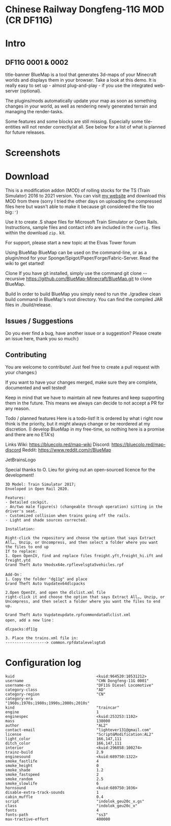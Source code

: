 # Chinese Railway Dongfeng-11G MOD (CR DF11G)

# Intro

## DF11G 0001 & 0002

title-banner
BlueMap is a tool that generates 3d-maps of your Minecraft worlds and displays them in your browser. Take a look at this demo. It is really easy to set up - almost plug-and-play - if you use the integrated web-server (optional).

The plugins/mods automatically update your map as soon as something changes in your world, as well as rendering newly generated terrain and managing the render-tasks.

Some features and some blocks are still missing. Especially some tile-entities will not render correctly/at all. See below for a list of what is planned for future releases.

# Screenshots

# Download

This is a modification addon (MOD) of rolling stocks for the TS (Train Simulator) 2016 to 2021 version. You can visit [my website](https://sites.google.com/d/1Sp0SWFzXfnzDfjgsRoTEpINChbRJtaOL/p/1kW8f9iZUWa2mWLco0zsrf_FUx5Ld9QRm/edit) and download this MOD from there (sorry I tried the other days on uploading the compressed files here but wasn't able to make it because git considered the file too big`:'`) 

Use it to create .S shape files for Microsoft Train Simulator or Open Rails. Instructions, sample files and contact info are included in the `config.` files within the download `zip.` kit.

For support, please start a new topic at the Elvas Tower forum

Using BlueMap
BlueMap can be used on the command-line, or as a plugin/mod for your Sponge/Spigot/Paper/Forge/Fabric-Server. Read the wiki to get started!

Clone
If you have git installed, simply use the command git clone --recursive https://github.com/BlueMap-Minecraft/BlueMap.git to clone BlueMap.

Build
In order to build BlueMap you simply need to run the ./gradlew clean build command in BlueMap's root directory. You can find the compiled JAR files in ./build/release.

## Issues / Suggestions
Do you ever find a bug, have another issue or a suggestion? Please create an issue here, thank you so much:)

## Contributing
You are welcome to contribute! Just feel free to create a pull request with your changes:)

If you want to have your changes merged, make sure they are complete, documented and well tested!

Keep in mind that we have to maintain all new features and keep supporting them in the future. This means we always can decide to not accept a PR for any reason.

Todo / planned features
Here is a todo-list! It is ordered by what i right now think is the priority, but it might always change or be reordered at my discretion. (I develop BlueMap in my free-time, so nothing here is a promise and there are no ETA's)

Links
Wiki: https://bluecolo.red/map-wiki
Discord: https://bluecolo.red/map-discord
Reddit: https://www.reddit.com/r/BlueMap

JetBrainsLogo

Special thanks to O. Lieu for giving out an open-sourced licence for the development!

```
3D Model: Train Simulator 2017;
Enveloped in Open Rail 2020.

Features:
- Detailed cockpit.
- An/two male figure(s) (changeable through operation) sitting in the driver's seat.
- Customized collision when trains going off the rails.
- Light and shade sources corrected.

Installation:

Right-click the repository and choose the option that says Extract All…, Unzip, or Uncompress, and then select a folder where you want the files to end up
If to replace:
1. Open OpenIV, find and replace files freight.yft,freight_hi.ift and freight.ytd
Grand Theft Auto Vmodsx64e.rpflevelsgta5vehicles.rpf

Add-On： ​​
1. Copy the folder "dg11g" and place
Grand Theft Auto Vupdatex64dlcpacks

2.Open OpenIV, and open the dlclist.xml file
right-click it and choose the option that says Extract All…, Unzip, or Uncompress, and then select a folder where you want the files to end up.

Grand Theft Auto Vupdateupdate.rpfcommondatadlclist.xml
open, add a new line：

dlcpacks:df11g

3. Place the trains.xml file in:
------------------> common.rpfdatalevelsgta5
```

# Configuration log

```
kuid                                    <kuid:964520:10531212>
username                                "CHN Dongfeng-11G 0001"
username-cn                             "DF11G Diesel Locomotive"
category-class                          "AD"
category-region                         "CN"
category-era                            "1960s;1970s;1980s;1990s;2000s;2010s"
kind                                    "traincar"
engine                                  1
enginespec                              <kuid:253253:1102>
mass                                    138000
author                                  "AL2"
contact-email                           "lightever131@gmail.com"
license                                 "Script&Modification:AL2"
light_color                             166,147,111
ditch_color                             166,147,111
interior                                <kuid:296058:100274>
trainz-build                            2.9
enginesound                             <kuid:689750:1322>
smoke_fastlife                          4
smoke_height                            0
smoke_shade                             1.2
smoke_fastspeed                         2
smoke_random                            2.5
smoke_slowlife                          6
hornsound                               <kuid:689750:1036>
disable-extra-track-sounds              1
cabin_muffle                            0.4
script                                  "indolok_geu20c_x.gs"
class                                   "indolok_geu20c_x"
fonts                                   4
fonts-path                              "ss3"
max-tractive-effort                     400000
```
